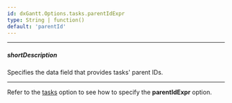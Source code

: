 ```yaml
---
id: dxGantt.Options.tasks.parentIdExpr
type: String | function()
default: 'parentId'
---
```

---
##### shortDescription
Specifies the data field that provides tasks' parent IDs.

---

Refer to the [tasks](/api-reference/10%20UI%20Components/dxGantt/1%20Configuration/tasks '/Documentation/ApiReference/UI_Components/dxGantt/Configuration/tasks/') option to see how to specify the **parentIdExpr** option.